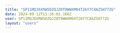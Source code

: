 ```yaml
---
title: "SP11MQJ6XRW5DZQJZ8T9WWXM04T26Y7C8AZSH77ZG"
date: 2024-09-12T11:26:01.166Z
user: SP11MQJ6XRW5DZQJZ8T9WWXM04T26Y7C8AZSH77ZG
layout: "users"
---
```

    
